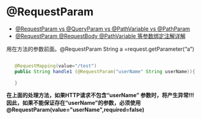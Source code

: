 

# @RequestParam

* [@RequestParam vs @QueryParam vs @PathVariable vs @PathParam](https://medium.com/1developer/spring-requestparam-vs-queryparam-vs-pathvariable-vs-pathparam-7c5655e541ad)
* [@RequestParam @RequestBody @PathVariable 等参数绑定注解详解](https://blog.csdn.net/walkerJong/article/details/7946109?utm_medium=distribute.pc_relevant.none-task-blog-BlogCommendFromBaidu-7.nonecase&depth_1-utm_source=distribute.pc_relevant.none-task-blog-BlogCommendFromBaidu-7.nonecase)

用在方法的参数前面。@RequestParam  String a =request.getParameter(“a”)

```java

   @RequestMapping(value="/test")
   public String handle1 (@RequestParam("userName" String userName)){
   
   }
```
**在上面的处理方法，如果HTTP请求不包含“userName” 参数时，将产生异常!!!**
**因此，如果不能保证存在“userName”的参数，必须使用 @RequestParam(value="userName",required=false)**
